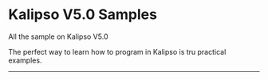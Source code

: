 # Kalipso V5.0 Samples

All the sample on Kalipso V5.0

The perfect way to learn how to program in Kalipso is tru practical examples.

**************************************************************************
